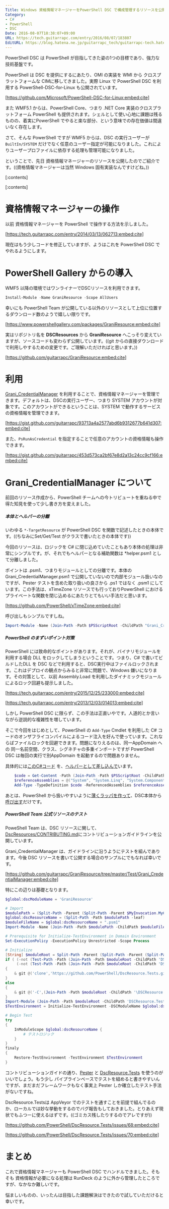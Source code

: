 ```yaml
---
Title: Windows 資格情報マネージャーをPowerShell DSC で構成管理するリソースを公開しました
Category:
- C#
- PowerShell
- DSC
Date: 2016-08-07T18:38:07+09:00
URL: https://tech.guitarrapc.com/entry/2016/08/07/183807
EditURL: https://blog.hatena.ne.jp/guitarrapc_tech/guitarrapc-tech.hatenablog.com/atom/entry/10328749687177987325
---
```


PowerShell DSC は PowerShell が目指してきた姿の1つの目標であり、強力な技術基盤です。

PowerShell は DSC を提供にするにあたり、OMI の実装を WMI から クロスプラットフォームな CIMに移してきました。実際 Linux で PowerShell DSC を利用する PowerShell-DSC-for-Linux も公開されています。

[https://github.com/Microsoft/PowerShell-DSC-for-Linux:embed:cite]

また WMF5.1 からは、PowerShell Core、つまり .NET Core 実装のクロスプラットフォーム PowerShell も提供されます。シェルとして使い心地に課題は残るものの、着実にPowerShell でやると楽な部分、という意味での存在価値は間違いなく存在します。

さて、そんな PowerShell ですが WMF5 からは、DSC の実行ユーザーが ```BuiltIn/SYSTEM``` だけでなく任意のユーザー指定が可能になりました。これによりユーザープロファイルに依存する処理も管理可能になりました。

ということで、先日 資格情報マネージャーのリソースを公開したのでご紹介です。((資格情報マネージャーは当然 Windows 固有実装なんですけどね。))


[:contents]

[:contents]

# 資格情報マネージャーの操作

以前 資格情報マネージャーを PowerShell で操作する方法を示しました。

[https://tech.guitarrapc.com/entry/2014/03/13/062713:embed:cite]

現在はもう少しコードを修正していますが、ようはこれを PowerShell DSC でやれるようにします。

# PowerShell Gallery からの導入

WMF5 以降の環境ではワンライナーでDSCリソースを利用できます。

```ps1
Install-Module -Name GraniResource -Scope AllUsers
```

幸いにも PowerShell Team が公開している以外のリソースとして上位に位置するダウンロード数のようで嬉しい限りです。

[https://www.powershellgallery.com/packages/GraniResource:embed:cite]

実はリポジトリ名を **DSCResources** から **GraniResource** へこっそり変えていますが、ソースコードも変わらず公開しています。((git からの直接ダウンロードで利用しやするための変更です。ご理解いただければと思います。))

[https://github.com/guitarrapc/GraniResource:embed:cite]


# 利用

[Grani_CredentialManager](https://github.com/guitarrapc/GraniResource/tree/master/DSCResources/Grani_CredentialManager) を利用することで、資格情報マネージャーを管理できます。デフォルトは、DSCの実行ユーザー、つまり SYSTEM アカウントが対象です。このアカウントができるということは、SYSTEM で動作するサービスの資格情報を管理できます。

[https://gist.github.com/guitarrapc/93713a4a2577abd6b9312677b641d307:embed:cite]

また、```PsRunAsCredential``` を指定することで任意のアカウントの資格情報も操作できます。

[https://gist.github.com/guitarrapc/453d573ca2bf67e8d2a13c24cc9cf166:embed:cite]

# Grani_CredentialManager について

前回のリソース作成から、PowerShell チームへの今トリビュートを重ねる中で得た知見を使って少し書き方を変えました。

##### 本体とヘルパーの分離

いわゆる ```*-TargetResource``` が PowerShell DSC を関数で記述したときの本体です。((ちなみにSet/Get/Test がクラスで書いたときの本体です))

今回のリソースは、ロジックを C# に閉じ込めていたこともあり本体の処理は非常にシンプルです。が、それでもヘルパーとなる補助関数は *helper.psm1 として分離しました。

ポイントは .psm1、つまりモジュールとしての分離です。本体の Grani_CredentialManager.psm1 で公開していないので内部モジュール扱いなのですが、Pester テストを含めた取り扱いの良さから .ps1 ではなく .psm1 にしています。この手法は、xTimeZone リソースでも行っておりPowerShell におけるプライベートな関数を閉じ込めるにあたりとてもいい手法だと思います。

[https://github.com/PowerShell/xTimeZone:embed:cite]

呼び出しもシンプルですしね。

```ps1
Import-Module -Name (Join-Path -Path $PSScriptRoot -ChildPath "Grani_CredentialManagerHelper.psm1") -Verbose:$false -Force
```

##### PowerShell のまずいポイント対策

PowerShell には致命的なポイントがあります。それが、バイナリモジュールを利用する場合 DLL をロックしてしまうということです。つまり、C# で書いてビルドしたDLL を DSC などで利用すると、DSC実行中はファイルロックされます。これはデプロイの観点からみると非常に問題で、Windows 嫌いになります。その対策として、以前 Assembly.Load を利用したダイナミックモジュールによるロック回避も提示しました。

[https://tech.guitarrapc.com/entry/2015/12/25/233000:embed:cite]

[https://tech.guitarrapc.com/entry/2013/12/03/014013:embed:cite]

しかし PowerShell DSC に限らず、この手法は正直いやです。人道的とか言いながら逆説的な複雑性を増しています。

そこで今回をはじめとして、PowerShell の ```Add-Type``` Cmdlet を利用した C# コードのオンザフライコンパイルによるコード注入を好んで使っています。これならばファイルロックを回避できます。問題になりえるのは、同一AppDomain への 同一名前空間、クラス、シグネチャの多重インポートですが PowerShell DSC は毎回の実行で別AppDomain を起動するので問題ありません。

具体的には[このC#コード](https://github.com/guitarrapc/GraniResource/blob/master/DSCResources/Grani_CredentialManager/CredentialManager.cs) を、[ヘルパーとして差し込んで](https://github.com/guitarrapc/GraniResource/blob/master/DSCResources/Grani_CredentialManager/Grani_CredentialManagerHelper.psm1#L5-L9)います。

```ps1
    $code = Get-Content -Path (Join-Path -Path $PSScriptRoot -ChildPath "CredentialManager.cs") -Raw
    $referenceAssemblies = @("System", "System.Linq", "System.ComponentModel", "System.Management.Automation", "System.Runtime.InteropServices")
    Add-Type -TypeDefinition $code -ReferencedAssemblies $referenceAssemblies -ErrorAction SilentlyContinue;
```

あとは、PowerShell から扱いやすいように[薄くラッパを作って](https://github.com/guitarrapc/GraniResource/blob/master/DSCResources/Grani_CredentialManager/Grani_CredentialManagerHelper.psm1#L65-L81)、DSC本体から[呼び出す](https://github.com/guitarrapc/GraniResource/blob/master/DSCResources/Grani_CredentialManager/Grani_CredentialManager.psm1#L84)だけです。

##### PowerShell Team 公式リソースのテスト

PoweShell Team は、DSC リソースに関して、[DscResources/CONTRIBUTING.md](https://github.com/PowerShell/DscResources/blob/master/CONTRIBUTING.md)にコントリビューションガイドラインを公開しています。

Grani_CredentialManager は、ガイドラインに沿うようにテストを組んであります。今後 DSC リソースを書いて公開する場合のサンプルにでもなれば幸いです。

[https://github.com/guitarrapc/GraniResource/tree/master/Test/Grani_CredentialManager:embed:cite]

特にこの辺りは基礎となります。

```ps1
$global:dscModuleName = 'GraniResource'

# Import
$modulePath = (Split-Path -Parent (Split-Path -Parent $MyInvocation.MyCommand.Path)).Replace("Test","DSCResources")
$global:dscResourceName = (Split-Path -Path $modulePath -leaf)
$moduleFileName = $global:dscResourceName + ".psm1"
Import-Module -Name (Join-Path -Path $modulePath -ChildPath $moduleFileName) -Force

# Prerequisite for Initialize-TestEnvironment in Domain Environment
Set-ExecutionPolicy -ExecutionPolicy Unrestricted -Scope Process

# Initialize
[String] $moduleRoot = Split-Path -Parent (Split-Path -Parent (Split-Path -Parent $Script:MyInvocation.MyCommand.Path))
if ( (-not (Test-Path -Path (Join-Path -Path $moduleRoot -ChildPath 'DSCResource.Tests'))) -or `
     (-not (Test-Path -Path (Join-Path -Path $moduleRoot -ChildPath 'DSCResource.Tests\TestHelper.psm1'))) )
{
    & git @('clone','https://github.com/PowerShell/DscResource.Tests.git',(Join-Path -Path $moduleRoot -ChildPath '\DSCResource.Tests\'))
}
else
{
    & git @('-C',(Join-Path -Path $moduleRoot -ChildPath '\DSCResource.Tests\'),'pull')
}
Import-Module (Join-Path -Path $moduleRoot -ChildPath 'DSCResource.Tests\TestHelper.psm1') -Force
$TestEnvironment = Initialize-TestEnvironment -DSCModuleName $global:dscModuleName -DSCResourceName $global:dscResourceName -TestType Unit

# Begin Test
try
{
    InModuleScope $global:dscResourceName {
        # テストロジック
    }
}
finaly
{
    Restore-TestEnvironment -TestEnvironment $TestEnvironment
}
```

コントリビューションガイドの通り、[Pester](https://github.com/pester/Pester) と [DscResource.Tests](https://github.com/PowerShell/DscResource.Tests) を使うのがいいでしょう。もう少し パイプラインベースでテストを組めると書きやすいんですが、まだまだフレームワークもなく事実上 Pester しか確立したテスト手法がないですね。

DscResource.Testsは AppVeyor でのテストを通すことを前提で組んでるのか、ローカルでは妙な挙動をするのでバグ報告もしておきました。とりあえず現状でもふつーに使えるはずです。((ゴミカス残したりするのでアレですが))

[https://github.com/PowerShell/DscResource.Tests/issues/68:embed:cite]

[https://github.com/PowerShell/DscResource.Tests/issues/70:embed:cite]

# まとめ

これで資格情報マネージャーも PowerShell DSC でハンドルできました。そもそも 資格情報が必要になる処理は RunDeck のように外から管理したところですが、なかなか難しいです。

悩ましいものの、いったんは目指した課題解決はできたので試していただけると幸いです。
